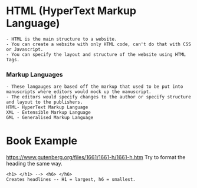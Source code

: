 # HTML (HyperText Markup Language)
    - HTML is the main structure to a website.
    - You can create a website with only HTML code, can't do that with CSS or Javascript.
    - You can specify the layout and structure of the website using HTML Tags.

### Markup Languages
    - These langauges are based off the markup that used to be put into manuscripts where editors would mock up the manuscript.
    - The editors would specify changes to the author or specify structure and layout to the publishers.
    HTML- HyperText Markup Language
    XML - Extensible Markup Language
    GML - Generalised Markup Language


# Book Example
https://www.gutenberg.org/files/1661/1661-h/1661-h.htm
Try to format the heading the same way.

    <h1> </h1> --> <h6> </h6> 
    Creates headlines -- H1 = largest, h6 = smallest.
